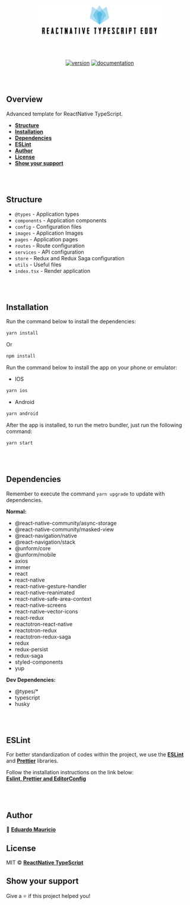 <h1 align="center">
 <img src="docs/logo.png" height="90" alt="reactnative-typescript-eddy" />
</h1>

<br>

<div align="center">

[![version](https://img.shields.io/badge/version-1.0.1-blue.svg)](https://github.com/therealeddy/reactnative-typescript-eddy/releases)<space><space>
[![documentation](https://img.shields.io/badge/documentation-yes-brightgreen.svg)](#overview)

</div>

<br><br>

## Overview

Advanced template for ReactNative TypeScript.

- **[Structure](#structure)**
- **[Installation](#installation)**
- **[Dependencies](#dependencies)**
- **[ESLint](#eslint)**
- **[Author](#author)**
- **[License](#license)**
- **[Show your support](#show-your-support)**


<br><br>

## Structure

- ```@types``` - Application types
- ```components``` - Application components
- ```config``` - Configuration files
- ```images``` - Application Images
- ```pages``` - Application pages
- ```routes``` - Route configuration
- ```services``` - API configuration
- ```store``` - Redux and Redux Saga configuration
- ```utils``` - Useful files
- ```index.tsx``` - Render application

<br><br>

## Installation

Run the command below to install the dependencies:

```sh
yarn install
```

Or

```sh
npm install
```

Run the command below to install the app on your phone or emulator:

- IOS

```sh
yarn ios
```

- Android

```sh
yarn android
```

After the app is installed, to run the metro bundler, just run the following command:

```sh
yarn start
```

<br><br>

## Dependencies
  
Remember to execute the command ```yarn upgrade``` to update with dependencies.

**Normal:**

- @react-native-community/async-storage
- @react-native-community/masked-view
- @react-navigation/native
- @react-navigation/stack
- @unform/core
- @unform/mobile
- axios
- immer
- react
- react-native
- react-native-gesture-handler
- react-native-reanimated
- react-native-safe-area-context
- react-native-screens
- react-native-vector-icons
- react-redux
- reactotron-react-native
- reactotron-redux
- reactotron-redux-saga
- redux
- redux-persist
- redux-saga
- styled-components
- yup

**Dev Dependencies:**

- @types/*
- typescript
- husky

<br><br>

## ESLint

For better standardization of codes within the project, we use the **[ESLint](https://eslint.org/)** and **[Prettier](https://prettier.io/)** libraries.

Follow the installation instructions on the link below: <br>
**[Eslint, Prettier and EditorConfig](https://www.notion.so/Padr-es-de-projeto-com-ESLint-Prettier-e-EditorConfig-0b57b47a24724c859c0cf226aa0cc3a7)**

<br><br>

## Author

👤 **[Eduardo Mauricio](https://github.com/therealeddy)**

## License

MIT © **[ReactNative TypeScript](LICENSE)**

## Show your support

Give a ⭐️ if this project helped you!
